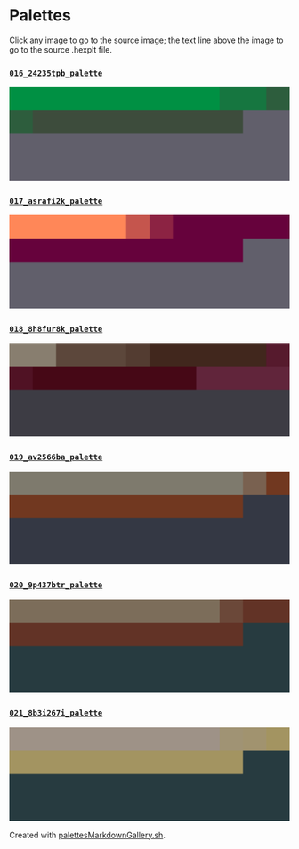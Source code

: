 # Palettes

Click any image to go to the source image; the text line above the image to go to the source .hexplt file.

### [`016_24235tpb_palette`](016_24235tpb_palette.hexplt)

[ ![016_24235tpb_palette.png](016_24235tpb_palette.png) ](016_24235tpb_palette.png)

### [`017_asrafi2k_palette`](017_asrafi2k_palette.hexplt)

[ ![017_asrafi2k_palette.png](017_asrafi2k_palette.png) ](017_asrafi2k_palette.png)

### [`018_8h8fur8k_palette`](018_8h8fur8k_palette.hexplt)

[ ![018_8h8fur8k_palette.png](018_8h8fur8k_palette.png) ](018_8h8fur8k_palette.png)

### [`019_av2566ba_palette`](019_av2566ba_palette.hexplt)

[ ![019_av2566ba_palette.png](019_av2566ba_palette.png) ](019_av2566ba_palette.png)

### [`020_9p437btr_palette`](020_9p437btr_palette.hexplt)

[ ![020_9p437btr_palette.png](020_9p437btr_palette.png) ](020_9p437btr_palette.png)

### [`021_8b3i267i_palette`](021_8b3i267i_palette.hexplt)

[ ![021_8b3i267i_palette.png](021_8b3i267i_palette.png) ](021_8b3i267i_palette.png)

Created with [palettesMarkdownGallery.sh](https://github.com/earthbound19/_ebDev/blob/master/scripts/imgAndVideo/palettesMarkdownGallery.sh).